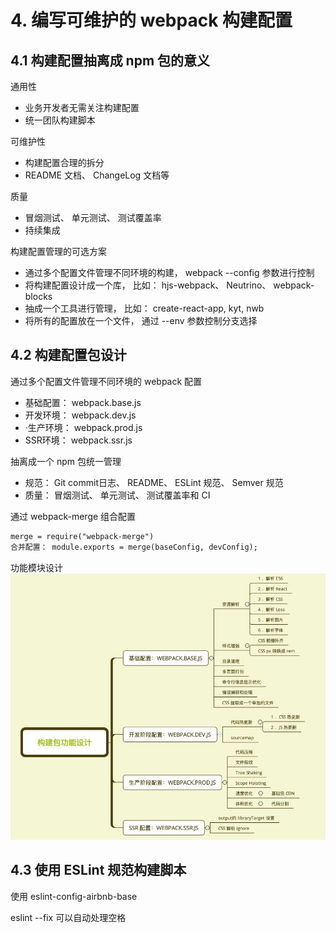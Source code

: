 # 4. 编写可维护的 webpack 构建配置

## 4.1 构建配置抽离成 npm 包的意义
通用性
- 业务开发者无需关注构建配置
- 统一团队构建脚本

可维护性
- 构建配置合理的拆分
- README 文档、 ChangeLog 文档等

质量
- 冒烟测试、 单元测试、 测试覆盖率
- 持续集成


构建配置管理的可选方案

- 通过多个配置文件管理不同环境的构建， webpack --config 参数进行控制
- 将构建配置设计成一个库， 比如： hjs-webpack、 Neutrino、 webpack-blocks
- 抽成一个工具进行管理， 比如： create-react-app, kyt, nwb
- 将所有的配置放在一个文件， 通过 --env 参数控制分支选择


## 4.2 构建配置包设计
通过多个配置文件管理不同环境的 webpack 配置

- 基础配置： webpack.base.js
- 开发环境： webpack.dev.js
- ·生产环境： webpack.prod.js
- SSR环境： webpack.ssr.js

抽离成一个 npm 包统一管理
- 规范： Git commit日志、 README、 ESLint 规范、 Semver 规范
- 质量： 冒烟测试、 单元测试、 测试覆盖率和 CI

通过 webpack-merge 组合配置
```html
merge = require("webpack-merge")
合并配置： module.exports = merge(baseConfig, devConfig);
```


功能模块设计
![功能模块设计](./04-build.png)


## 4.3 使用 ESLint 规范构建脚本
使用 eslint-config-airbnb-base

eslint --fix 可以自动处理空格
